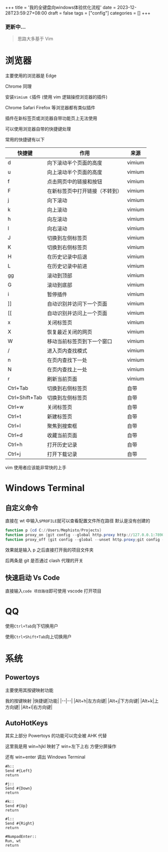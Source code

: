 +++
title = '我的全键盘向windows体验优化流程'
date = 2023-12-28T23:59:27+08:00
draft = false
tags = ["config"]
categories = []
+++

### 更新中...

> 思路大多基于 Vim

# 浏览器

主要使用的浏览器是 Edge

Chrome 同理

安装`Vimium C`插件 (使用 vim 逻辑操控浏览器的插件)

Chrome Safari Firefox 等浏览器都有类似插件

插件在新标签页或浏览器自带功能页上无法使用

可以使用浏览器自带的快捷键处理

常用的快捷键有以下

| 快捷键         | 作用                           | 来源   |
| -------------- | ------------------------------ | ------ |
| d              | 向下滚动半个页面的高度         | vimium |
| u              | 向上滚动半个页面的高度         | vimium |
| f              | 点击网页中的链接和按钮         | vimium |
| F              | 在新标签页中打开链接（不转到） | vimium |
| j              | 向下滚动                       | vimium |
| k              | 向上滚动                       | vimium |
| h              | 向左滚动                       | vimium |
| l              | 向右滚动                       | vimium |
| J              | 切换到左侧标签页               | vimium |
| K              | 切换到右侧标签页               | vimium |
| H              | 在历史记录中后退               | vimium |
| L              | 在历史记录中前进               | vimium |
| gg             | 滚动到顶部                     | vimium |
| G              | 滚动到底部                     | vimium |
| i              | 暂停插件                       | vimium |
| ]]             | 自动识别并访问下一个页面       | vimium |
| [[             | 自动识别并访问上一个页面       | vimium |
| x              | 关闭标签页                     | vimium |
| X              | 恢复最近关闭的网页             | vimium |
| W              | 移动当前标签页到下一个窗口     | vimium |
| /              | 进入页内查找模式               | vimium |
| n              | 在页内查找下一处               | vimium |
| N              | 在页内查找上一处               | vimium |
| r              | 刷新当前页面                   | vimium |
| Ctrl+Tab       | 切换到右侧标签页               | 自带   |
| Ctrl+Shift+Tab | 切换到左侧标签页               | 自带   |
| Ctrl+w         | 关闭标签页                     | 自带   |
| Ctrl+t         | 新建标签页                     | 自带   |
| Ctrl+l         | 聚焦到搜索框                   | 自带   |
| Ctrl+d         | 收藏当前页面                   | 自带   |
| Ctrl+h         | 打开历史记录                   | 自带   |
| Ctrl+j         | 打开下载记录                   | 自带   |

vim 使用者应该能非常快的上手

# Windows Terminal

## 自定义命令

直接在 wt 中输入`$PROFILE`就可以查看配置文件所在路径 默认是没有创建的

```powershell
function p {cd C://Users/Mephisto/Projects}
function proxy_on {git config --global http.proxy http://127.0.0.1:7890;git config --global https.proxy http://127.0.0.1:7890;}
function proxy_off {git config --global --unset http.proxy;git config --global --unset https.proxy}
```

效果就是输入 p 之后直接打开我的项目文件夹

后两条是 git 是否通过 clash 代理的开关

## 快速启动 Vs Code

直接输入`code 项目路径`即可使用 vscode 打开项目

# QQ

使用`Ctrl+Tab`向下切换用户

使用`Ctrl+Shift+Tab`向上切换用户

# 系统

## Powertoys

主要使用其按键映射功能

我的按键映射
|快捷键|功能|
|--|--|
|Alt+h|左方向键|
|Alt+j|下方向键|
|Alt+k|上方向键|
|Alt+l|右方向键|

## AutoHotKeys

其实上部分 Powertoys 的功能可以完全被 AHK 代替

这里我是用 win+hjkl 映射了 win+左下上右 方便分屏操作

还有 win+enter 调出 Windows Terminal

```AHK
#h::
Send #{Left}
return

#j::
Send #{Down}
return

#k::
Send #{Up}
return

#l::
Send #{Right}
return

#NumpadEnter::
Run, wt
return
```
